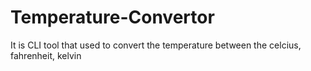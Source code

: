 # Temperature-Convertor
It is CLI tool that used to convert the temperature between the celcius, fahrenheit, kelvin
